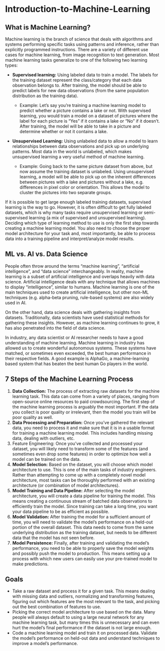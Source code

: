 # Introduction-to-Machine-Learning

## What is Machine Learning?

Machine learning is the branch of science that deals with algorithms and systems performing specific tasks using patterns and inference, rather than explicitly programmed instructions. There are a variety of different use cases for machine learning, from image recognition to text generation. Most machine learning tasks generalize to one of the following two learning types:

* **Supervised learning:** Using labeled data to train a model. The labels for the training dataset represent the class/category that each data observation belongs to. After training, the model should be able to predict labels for new data observations (from the same population distribution as the training data).
  * Example: Let’s say you’re training a machine learning model to predict whether a picture contains a lake or not. With supervised learning, you would train a model on a dataset of pictures where the label for each picture is “Yes” if it contains a lake or “No” if it doesn’t. After training, the model will be able to take in a picture and determine whether or not it contains a lake.

* **Unsupervised Learning:** Using unlabeled data to allow a model to learn relationships between data observations and pick up on underlying patterns. Most data in the world is unlabeled, which makes unsupervised learning a very useful method of machine learning.
  * Example: Going back to the same picture dataset from above, but now assume the training dataset is unlabeled. Using unsupervised learning, a model will be able to pick up on the inherent differences between pictures with a lake and pictures without a lake, e.g. differences in pixel color or orientation. This allows the model to cluster the pictures into two separate groups.

If it is possible to get large enough labeled training datasets, supervised learning is the way to go. However, it is often difficult to get fully labeled datasets, which is why many tasks require unsupervised learning or semi-supervised learning (a mix of supervised and unsupervised learning). Deciding which type of learning method to use is only the first step towards creating a machine learning model. You also need to choose the proper model architecture for your task and, most importantly, be able to process data into a training pipeline and interpret/analyze model results.

## ML vs. AI vs. Data Science

People often throw around the terms “machine learning”, “artificial intelligence”, and “data science” interchangeably. In reality, machine learning is a subset of artificial intelligence and overlaps heavily with data science. Artificial intelligence deals with any technique that allows machines to display “intelligence”, similar to humans. Machine learning is one of the main techniques used to create artificial intelligence, but other non-ML techniques (e.g. alpha-beta pruning, rule-based systems) are also widely used in AI.

On the other hand, data science deals with gathering insights from datasets. Traditionally, data scientists have used statistical methods for gathering these insights. However, as machine learning continues to grow, it has also penetrated into the field of data science.

In industry, any data scientist or AI researcher needs to have a good understanding of machine learning. Machine learning in industry has allowed us to create wonderful autonomous systems. These systems have matched, or sometimes even exceeded, the best human performance in their respective fields. A good example is AlphaGo, a machine-learning based system that has beaten the best human Go players in the world.

## 7 Steps of the Machine Learning Process

1. **Data Collection:** The process of extracting raw datasets for the machine learning task. This data can come from a variety of places, ranging from open-source online resources to paid crowdsourcing. The first step of the machine learning process is arguably the most important. If the data you collect is poor quality or irrelevant, then the model you train will be poor quality as well.
2. **Data Processing and Preparation:** Once you’ve gathered the relevant data, you need to process it and make sure that it is in a usable format for training a machine learning model. This includes handling missing data, dealing with outliers, etc.
3. Feature Engineering: Once you’ve collected and processed your dataset, you will likely need to transform some of the features (and sometimes even drop some features) in order to optimize how well a model can be trained on the data.
4. **Model Selection:** Based on the dataset, you will choose which model architecture to use. This is one of the main tasks of industry engineers. Rather than attempting to come up with a completely novel model architecture, most tasks can be thoroughly performed with an existing architecture (or combination of model architectures).
5. **Model Training and Data Pipeline:** After selecting the model architecture, you will create a data pipeline for training the model. This means creating a continuous stream of batched data observations to efficiently train the model. Since training can take a long time, you want your data pipeline to be as efficient as possible.
6. **Model Validation:** After training the model for a sufficient amount of time, you will need to validate the model’s performance on a held-out portion of the overall dataset. This data needs to come from the same underlying distribution as the training dataset, but needs to be different data that the model has not seen before.
7. **Model Persistence:** Finally, after training and validating the model’s performance, you need to be able to properly save the model weights and possibly push the model to production. This means setting up a process with which new users can easily use your pre-trained model to make predictions.

## Goals

* Take a raw dataset and process it for a given task. This means dealing with missing data and outliers, normalizing and transforming features, figuring out which features are the most relevant to the task, and picking out the best combination of features to use.
* Picking the correct model architecture to use based on the data. Many people will always default to using a large neural network for any machine learning task, but many times this is unnecessary and can even hurt the model’s final performance if the dataset is not large enough.
* Code a machine learning model and train it on processed data. Validate the model’s performance on held-out data and understand techniques to improve a model’s performance.
